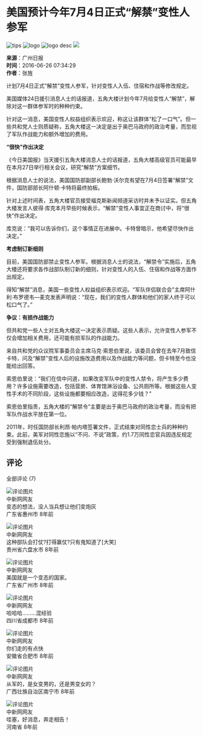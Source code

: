 # 美国预计今年7月4日正式“解禁”变性人参军

![tips](/img/iostips.dfcb3e81.png)
![logo](/img/zgxxwlogo.09fcffbc.png)
![logo desc](/img/topsltxxw.60d2699f.png)
![](http://www.chinanews.com/cr/2016/0626/269289961.jpg)

**来源**：广州日报  
**时间**：2016-06-26 07:34:29  
**作者**：张旌  

计划7月4日正式“解禁”变性人参军，针对变性人入伍、住宿和作战等修改规定。

美国媒体24日援引消息人士的话报道，五角大楼计划今年7月给变性人“解禁”，解除对这一群体参军时的种种约束。

针对这一消息，美国变性人权益组织表示欢迎，称这让该群体“松了一口气”。但一些共和党人士则质疑称，五角大楼这一决定是出于奥巴马政府的政治考量，而忽视了军队作战能力和额外增加的费用。

**“很快”作出决定**

《今日美国报》当天援引五角大楼消息人士的话报道，五角大楼高级官员可能最早在本月27日举行相关会议，研究“解禁”方案细节。

根据消息人士的说法，美国国防部副部长鲍勃·沃尔克有望在7月4日签署“解禁”文件，国防部部长阿什顿·卡特将最终拍板。

针对上述时间表，五角大楼官员接受福克斯新闻频道采访时并未予以证实。但五角大楼发言人彼得·库克本月早些时候表示，“解禁”变性人事宜正在商讨中，将“很快”作出决定。

库克说：“我可以告诉你们，这个事情正在进展中。卡特曾暗示，他希望尽快作出决定。”

**考虑制订新细则**

目前，美国国防部禁止变性人参军。根据消息人士的说法，“解禁令”实施后，五角大楼还将要求各作战部队制订新的细则，针对变性人的入伍、住宿和作战等方面作出规定。

得知“解禁”消息，美国一些变性人权益组织表示欢迎。“军队伴侣联合会”主席阿什利·布罗德韦—麦克发表声明说：“现在，我们的变性人群体和他们的家人终于可以松口气了。”

**争议：有损作战能力**

但共和党一些人士对五角大楼这一决定表示质疑。这些人表示，允许变性人参军不仅会增加相关费用，还可能有损军队的作战能力。

来自共和党的众议院军事委员会主席马克·索恩伯里说，该委员会曾在去年7月致信卡特，问及“解禁”变性人后的设施改造费用以及作战能力等问题，但卡特至今也没能给出回答。

索恩伯里说：“我们在信中问道，如果改变军队中的变性人禁令，将产生多少费用？许多设施需要改造，包括营房、体育馆淋浴设备、公共厕所等。根据这些人变性手术的不同阶段，这些设施都要相应改造，这得花多少钱？”

索恩伯里指责，五角大楼的“解禁令”主要是出于奥巴马政府的政治考量，而没有把军队作战水平放在第一位。

2011年，时任国防部长利昂·帕内塔签署文件，正式结束对同性恋士兵的种种约束。此前，美军对同性恋施以“不问、不说”政策，约1.7万同性恋官兵因违反规定受到强制退伍处分。 

## 评论

全部评论 (7)

![评论图片](http://e80c500186e5e.cdn.sohucs.com/fac494264beff70ed91fedf32783552b_default_1449555756826_jpg)  
中新网网友  
变态的想法，没人当兵想让他们变炮灰  
广东省惠州市   8年前  

![评论图片](http://e80c500186e5e.cdn.sohucs.com/fac494264beff70ed91fedf32783552b_default_1449555756826_jpg)  
中新网网友  
这种部队会打仗?打得赢仗?只有鬼知道了\[大笑\]  
贵州省六盘水市   8年前  

![评论图片](http://e80c500186e5e.cdn.sohucs.com/fac494264beff70ed91fedf32783552b_default_1449555756826_jpg)  
中新网网友  
美国就是一个变态的国家。  
广东省广州市   8年前  

![评论图片](http://e80c500186e5e.cdn.sohucs.com/fac494264beff70ed91fedf32783552b_default_1449555756826_jpg)  
中新网网友  
哈哈哈………混经验  
四川省成都市   8年前  

![评论图片](http://e80c500186e5e.cdn.sohucs.com/fac494264beff70ed91fedf32783552b_default_1449555756826_jpg)  
中新网网友  
你们走的有点快  
安徽省合肥市   8年前  

![评论图片](http://e80c500186e5e.cdn.sohucs.com/fac494264beff70ed91fedf32783552b_default_1449555756826_jpg)  
中新网网友  
从军的，是女变男的，还是男变女的？  
广西壮族自治区南宁市   8年前  

![评论图片](http://e80c500186e5e.cdn.sohucs.com/fac494264beff70ed91fedf32783552b_default_1449555756826_jpg)  
中新网网友  
哇塞，好消息，奔走相告！  
河南省   8年前  
<!-- tcd_original_link https://m.chinanews.com.cn/wap/detail/chs/zw/7917617.shtml -->
